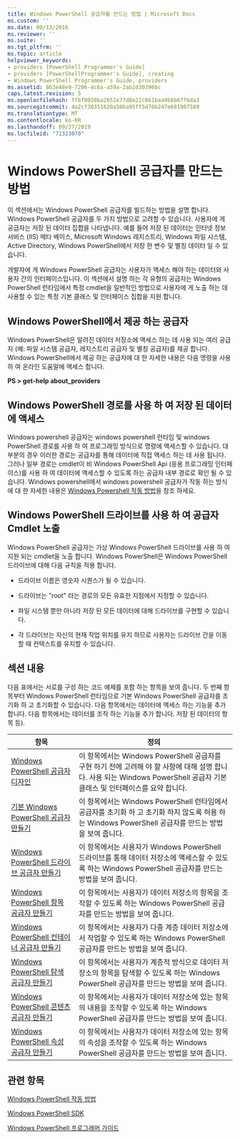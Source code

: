 ```yaml
---
title: Windows PowerShell 공급자를 만드는 방법 | Microsoft Docs
ms.custom: ''
ms.date: 09/13/2016
ms.reviewer: ''
ms.suite: ''
ms.tgt_pltfrm: ''
ms.topic: article
helpviewer_keywords:
- providers [PowerShell Programmer's Guide]
- providers [PowerShellProgrammer's Guide], creating
- Windows PowerShell Programmer's Guide, providers
ms.assetid: 863e48e9-7206-4c6a-a59a-2ab2d30396bc
caps.latest.revision: 5
ms.openlocfilehash: ffbf8028ba2b52e77d8e22c061baa9b8b67f6da3
ms.sourcegitcommit: 4a2cf30351620a58ba95ff5d76b247e601907589
ms.translationtype: MT
ms.contentlocale: ko-KR
ms.lasthandoff: 09/27/2019
ms.locfileid: "71323070"
---
```

# <a name="how-to-create-a-windows-powershell-provider"></a>Windows PowerShell 공급자를 만드는 방법

이 섹션에서는 Windows PowerShell 공급자를 빌드하는 방법을 설명 합니다. Windows PowerShell 공급자를 두 가지 방법으로 고려할 수 있습니다. 사용자에 게 공급자는 저장 된 데이터 집합을 나타냅니다. 예를 들어 저장 된 데이터는 인터넷 정보 서비스 (IIS) 메타 베이스, Microsoft Windows 레지스트리, Windows 파일 시스템, Active Directory, Windows PowerShell에서 저장 한 변수 및 별칭 데이터 일 수 있습니다.

개발자에 게 Windows PowerShell 공급자는 사용자가 액세스 해야 하는 데이터와 사용자 간의 인터페이스입니다. 이 섹션에서 설명 하는 각 유형의 공급자는 Windows PowerShell 런타임에서 특정 cmdlet을 일반적인 방법으로 사용자에 게 노출 하는 데 사용할 수 있는 특정 기본 클래스 및 인터페이스 집합을 지원 합니다.

## <a name="providers-provided-by-windows-powershell"></a>Windows PowerShell에서 제공 하는 공급자

Windows PowerShell은 알려진 데이터 저장소에 액세스 하는 데 사용 되는 여러 공급자 (예: 파일 시스템 공급자, 레지스트리 공급자 및 별칭 공급자)를 제공 합니다. Windows PowerShell에서 제공 하는 공급자에 대 한 자세한 내용은 다음 명령을 사용 하 여 온라인 도움말에 액세스 합니다.

**PS > get-help about_providers**

## <a name="accessing-the-stored-data-using-windows-powershell-paths"></a>Windows PowerShell 경로를 사용 하 여 저장 된 데이터에 액세스

Windows powershell 공급자는 windows powershell 런타임 및 windows PowerShell 경로를 사용 하 여 프로그래밍 방식으로 명령에 액세스할 수 있습니다. 대부분의 경우 이러한 경로는 공급자를 통해 데이터에 직접 액세스 하는 데 사용 됩니다. 그러나 일부 경로는 cmdlet이 비 Windows PowerShell Api (응용 프로그래밍 인터페이스)를 사용 하 여 데이터에 액세스할 수 있도록 하는 공급자 내부 경로로 확인 될 수 있습니다. Windows powershell에서 windows powershell 공급자가 작동 하는 방식에 대 한 자세한 내용은 [Windows Powershell 작동 방법](https://msdn.microsoft.com/en-us/ced30e23-10af-4700-8933-49873bd84d58)을 참조 하세요.

## <a name="exposing-provider-cmdlets-using-windows-powershell-drives"></a>Windows PowerShell 드라이브를 사용 하 여 공급자 Cmdlet 노출

Windows PowerShell 공급자는 가상 Windows PowerShell 드라이브를 사용 하 여 지원 되는 cmdlet을 노출 합니다. Windows PowerShell은 Windows PowerShell 드라이브에 대해 다음 규칙을 적용 합니다.

- 드라이브 이름은 영숫자 시퀀스가 될 수 있습니다.

- 드라이브는 "root" 라는 경로의 모든 유효한 지점에서 지정할 수 있습니다.

- 파일 시스템 뿐만 아니라 저장 된 모든 데이터에 대해 드라이브를 구현할 수 있습니다.

- 각 드라이브는 자신의 현재 작업 위치를 유지 하므로 사용자는 드라이브 간을 이동할 때 컨텍스트를 유지할 수 있습니다.

## <a name="in-this-section"></a>섹션 내용

다음 표에서는 서로를 구성 하는 코드 예제를 포함 하는 항목을 보여 줍니다. 두 번째 항목부터 Windows PowerShell 런타임으로 기본 Windows PowerShell 공급자를 초기화 하 고 초기화할 수 있습니다. 다음 항목에서는 데이터에 액세스 하는 기능을 추가 합니다. 다음 항목에서는 데이터를 조작 하는 기능을 추가 합니다. 저장 된 데이터의 항목 등).

|항목|정의|
|-----------|----------------|
|[Windows PowerShell 공급자 디자인](./designing-your-windows-powershell-provider.md)|이 항목에서는 Windows PowerShell 공급자를 구현 하기 전에 고려해 야 할 사항에 대해 설명 합니다. 사용 되는 Windows PowerShell 공급자 기본 클래스 및 인터페이스를 요약 합니다.|
|[기본 Windows PowerShell 공급자 만들기](./creating-a-basic-windows-powershell-provider.md)|이 항목에서는 Windows PowerShell 런타임에서 공급자를 초기화 하 고 초기화 하지 않도록 허용 하는 Windows PowerShell 공급자를 만드는 방법을 보여 줍니다.|
|[Windows PowerShell 드라이브 공급자 만들기](./creating-a-windows-powershell-drive-provider.md)|이 항목에서는 사용자가 Windows PowerShell 드라이브를 통해 데이터 저장소에 액세스할 수 있도록 하는 Windows PowerShell 공급자를 만드는 방법을 보여 줍니다.|
|[Windows PowerShell 항목 공급자 만들기](./creating-a-windows-powershell-item-provider.md)|이 항목에서는 사용자가 데이터 저장소의 항목을 조작할 수 있도록 하는 Windows PowerShell 공급자를 만드는 방법을 보여 줍니다.|
|[Windows PowerShell 컨테이너 공급자 만들기](./creating-a-windows-powershell-container-provider.md)|이 항목에서는 사용자가 다중 계층 데이터 저장소에서 작업할 수 있도록 하는 Windows PowerShell 공급자를 만드는 방법을 보여 줍니다.|
|[Windows PowerShell 탐색 공급자 만들기](./creating-a-windows-powershell-navigation-provider.md)|이 항목에서는 사용자가 계층적 방식으로 데이터 저장소의 항목을 탐색할 수 있도록 하는 Windows PowerShell 공급자를 만드는 방법을 보여 줍니다.|
|[Windows PowerShell 콘텐츠 공급자 만들기](./creating-a-windows-powershell-content-provider.md)|이 항목에서는 사용자가 데이터 저장소에 있는 항목의 내용을 조작할 수 있도록 하는 Windows PowerShell 공급자를 만드는 방법을 보여 줍니다.|
|[Windows PowerShell 속성 공급자 만들기](./creating-a-windows-powershell-property-provider.md)|이 항목에서는 사용자가 데이터 저장소에 있는 항목의 속성을 조작할 수 있도록 하는 Windows PowerShell 공급자를 만드는 방법을 보여 줍니다.|

## <a name="see-also"></a>관련 항목

[Windows PowerShell 작동 방법](https://msdn.microsoft.com/en-us/ced30e23-10af-4700-8933-49873bd84d58)

[Windows PowerShell SDK](../windows-powershell-reference.md)

[Windows PowerShell 프로그래머 가이드](./windows-powershell-programmer-s-guide.md)
